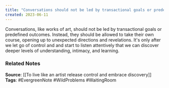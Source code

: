 ```yaml
---
title: "Conversations should not be led by transactional goals or predefined outcomes. Instead, they should be allowed to take their own course, opening up to unexpected directions and revelations"
created: 2023-06-11
---
```


Conversations, like works of art, should not be led by transactional goals or predefined outcomes. Instead, they should be allowed to take their own course, opening up to unexpected directions and revelations. It's only after we let go of control and and start to listen attentively that we can discover deeper levels of understanding, intimacy, and learning.

### Related Notes
**Source**: [[To live like an artist release control and embrace discovery]]
**Tags**: #EvergreenNote #WildProblems #WaitingRoom 


